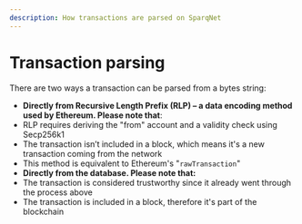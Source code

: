 ```yaml
---
description: How transactions are parsed on SparqNet
---
```


# Transaction parsing

There are two ways a transaction can be parsed from a bytes string:

* **Directly from Recursive Length Prefix (RLP) – a data encoding method used by Ethereum. Please note that**:
* RLP requires deriving the "from" account and a validity check using Secp256k1
* The transaction isn’t included in a block, which means it's a new transaction coming from the network
* This method is equivalent to Ethereum's "`rawTransaction`"
* **Directly from the database. Please note that:**
* The transaction is considered trustworthy since it already went through the process above
* The transaction is included in a block, therefore it's part of the blockchain
